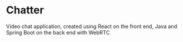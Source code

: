 # Chatter
Video chat application, created using React on the front end, Java and Spring Boot on the back end with WebRTC
